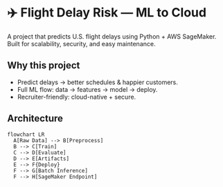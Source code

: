 # ✈️ Flight Delay Risk — ML to Cloud

A project that predicts U.S. flight delays using Python + AWS SageMaker.  
Built for scalability, security, and easy maintenance.

## Why this project
- Predict delays → better schedules & happier customers.
- Full ML flow: data → features → model → deploy.
- Recruiter-friendly: cloud-native + secure.

## Architecture
```mermaid
flowchart LR
  A[Raw Data] --> B[Preprocess]
  B --> C[Train]
  C --> D[Evaluate]
  D --> E[Artifacts]
  E --> F{Deploy}
  F --> G[Batch Inference]
  F --> H[SageMaker Endpoint]

